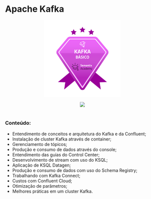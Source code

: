 # Apache Kafka

<p align="center">
<img src="https://github.com/claudiaanjos/big-data-engineer-semantix/blob/main/images/Badges_Kafka_Basic.png" width=250/>
</p>

<p align="center">
<img src="https://img.shields.io/static/v1?label=Status&message=CONCLUIDO&color=blue&style=for-the-badge"/>
</p>

#

### Conteúdo:

- Entendimento de conceitos e arquitetura do Kafka e da Confluent;
- Instalação de cluster Kafka através de container;
- Gerenciamento de tópicos;
- Produção e consumo de dados através do console;
- Entendimento das guias do Control Center;
- Desenvolvimento de stream com uso do KSQL;
- Aplicação de KSQL Datagen;
- Produção e consumo de dados com uso do Schema Registry;
- Trabalhando com Kafka Connect;
- Custos com Confluent Cloud;
- Otimização de parâmetros;
- Melhores práticas em um cluster Kafka.
